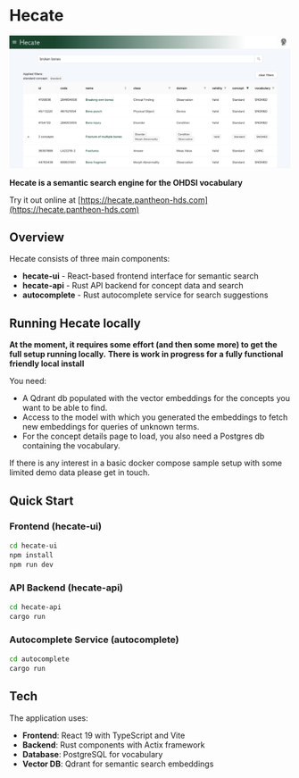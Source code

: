 # Hecate 

![./ui/public/screenshot.png](./ui/public/screenshot.png)

**Hecate is a semantic search engine for the OHDSI vocabulary**

Try it out online at [https://hecate.pantheon-hds.com](https://hecate.pantheon-hds.com)

## Overview

Hecate consists of three main components:

- **hecate-ui** - React-based frontend interface for semantic search
- **hecate-api** - Rust API backend for concept data and search
- **autocomplete** - Rust autocomplete service for search suggestions

## Running Hecate locally

**At the moment, it requires some effort (and then some more) to get the full setup running locally.**
**There is work in progress for a fully functional friendly local install**

You need:

- A Qdrant db populated with the vector embeddings for the concepts you want to be able to find.
- Access to the model with which you generated the embeddings to fetch new embeddings for queries of unknown terms.
- For the concept details page to load, you also need a Postgres db containing the vocabulary.

If there is any interest in a basic docker compose sample setup with some limited demo data please get in touch.

## Quick Start

### Frontend (hecate-ui)
```bash
cd hecate-ui
npm install
npm run dev
```

### API Backend (hecate-api)
```bash
cd hecate-api
cargo run
```

### Autocomplete Service (autocomplete)
```bash
cd autocomplete
cargo run
```

## Tech

The application uses:
- **Frontend**: React 19 with TypeScript and Vite
- **Backend**: Rust components with Actix framework
- **Database**: PostgreSQL for vocabulary
- **Vector DB**: Qdrant for semantic search embeddings


